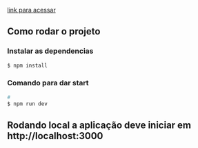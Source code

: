 
[link para acessar](https://contact-manager-next.vercel.app/)

## Como rodar o projeto

### Instalar as dependencias

```bash
$ npm install
```

### Comando para dar start

```bash
# 
$ npm run dev
```

## Rodando local a aplicação deve iniciar em http://localhost:3000
